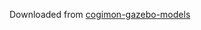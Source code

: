 Downloaded from [cogimon-gazebo-models](https://github.com/corlab/cogimon-gazebo-models/tree/master/kuka-lwr-4plus)
